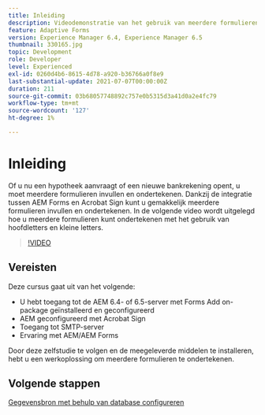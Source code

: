 ```yaml
---
title: Inleiding
description: Videodemonstratie van het gebruik van meerdere formulieren ondertekenen
feature: Adaptive Forms
version: Experience Manager 6.4, Experience Manager 6.5
thumbnail: 330165.jpg
topic: Development
role: Developer
level: Experienced
exl-id: 0260d4b6-8615-4d78-a920-b36766a0f8e9
last-substantial-update: 2021-07-07T00:00:00Z
duration: 211
source-git-commit: 03b68057748892c757e0b5315d3a41d0a2e4fc79
workflow-type: tm+mt
source-wordcount: '127'
ht-degree: 1%

---
```


# Inleiding

Of u nu een hypotheek aanvraagt of een nieuwe bankrekening opent, u moet meerdere formulieren invullen en ondertekenen. Dankzij de integratie tussen AEM Forms en Acrobat Sign kunt u gemakkelijk meerdere formulieren invullen en ondertekenen.
In de volgende video wordt uitgelegd hoe u meerdere formulieren kunt ondertekenen met het gebruik van hoofdletters en kleine letters.

>[!VIDEO](https://video.tv.adobe.com/v/330165?quality=12&learn=on)

## Vereisten

Deze cursus gaat uit van het volgende:

* U hebt toegang tot de AEM 6.4- of 6.5-server met Forms Add on-package geïnstalleerd en geconfigureerd
* AEM geconfigureerd met Acrobat Sign
* Toegang tot SMTP-server
* Ervaring met AEM/AEM Forms

Door deze zelfstudie te volgen en de meegeleverde middelen te installeren, hebt u een werkoplossing om meerdere formulieren te ondertekenen.

## Volgende stappen

[Gegevensbron met behulp van database configureren](./configure-data-source.md)
